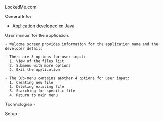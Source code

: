 LockedMe.com

General Info:
  - Application developed on Java

User manual for the application:
    
    - Welcome screen provides information for the application name and the developer details
    
    - There are 3 options for user input:
      1. View of the files list
      2. Submenu with more options
      3. Exit the application
      
    - The Sub-menu contains another 4 options for user input:
      1. Creating new file
      2. Deleting existing file
      3. Searching for specific file
      4. Return to main menu

Technologies - 

Setup - 
